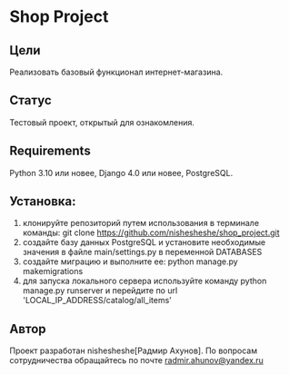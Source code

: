 # Shop Project


## Цели

Реализовать базовый функционал интернет-магазина.

## Статус

Тестовый проект, открытый для ознакомления.

## Requirements

Python 3.10 или новее, Django 4.0 или новее, PostgreSQL.



## Установка:
  1) клонируйте репозиторий путем использования в терминале команды: git clone https://github.com/nishesheshe/shop_project.git
  2) создайте базу данных PostgreSQL и установите необходимые значения в файле main/settings.py в переменной DATABASES
  3) создайте миграцию и выполните ее: python manage.py makemigrations 
  4) для запуска локального сервера используйте команду python manage.py runserver и перейдите по url 'LOCAL_IP_ADDRESS/catalog/all_items'

## Автор

Проект разработан nishesheshe[Радмир Ахунов].
По вопросам сотрудничества обращайтесь по почте radmir.ahunov@yandex.ru

